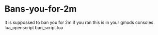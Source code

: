 # Bans-you-for-2m

It is suppossed to ban you for 2m if you ran this is in your gmods consoles lua_openscript ban_script.lua
